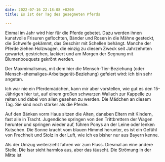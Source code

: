 ```yaml
---
date: 2022-07-16 22:18:08 +0200
title: Es ist der Tag des gesegneten Pferds

---
```

Einmal im Jahr wird hier für die Pferde gebetet. Dazu werden ihnen kunstvolle Frisuren geflochten, Bänder und Rosen in die Mähne gesteckt, die Schweife gekämmt, das Geschirr mit Schellen behängt. Manche der Pferde ziehen Holzwagen, die einzig zu diesem Zweck seit Jahrzehnten gewartet, gestrichen, lackiert und am Morgen der Segnung mit Blumenbouquets gekrönt werden.

Der Maxmimalismus, mit dem hier die Mensch-Tier-Beziehung (oder Mensch-ehemaliges-Arbeitsgerät-Beziehung) gefeiert wird: ich bin sehr angetan.

Ich war nie ein Pferdemädchen, kann mir aber vorstellen, wie gut es den 15-Jährigen hier tut, auf einem großen schwarzen Wallach zur Kappelle zu reiten und dabei von allen gesehen zu werden. Die Mädchen an diesem Tag. Sie sind noch stärker als die Pferde. 

Auf den Bänken vorm Haus sitzen die Alten, daneben Eltern mit Kindern, fast alle in Tracht. Jugendiche springen von den Trittbrettern der Wagen herunter und springen wieder auf, führen Ponys an der Leine oder lenken Kutschen. Die Sonne kracht vom blauen Himmel herunter, es ist ein Gefühl von Frechheit und Stolz in der Luft, wie ich es bisher nur aus Bayern kenne.

Als der Umzug weiterzieht fahren wir zum Fluss. Diesmal an eine andere Stelle. Die Isar sieht harmlos aus, aber das täuscht. Die Strömung in der Mitte ist 